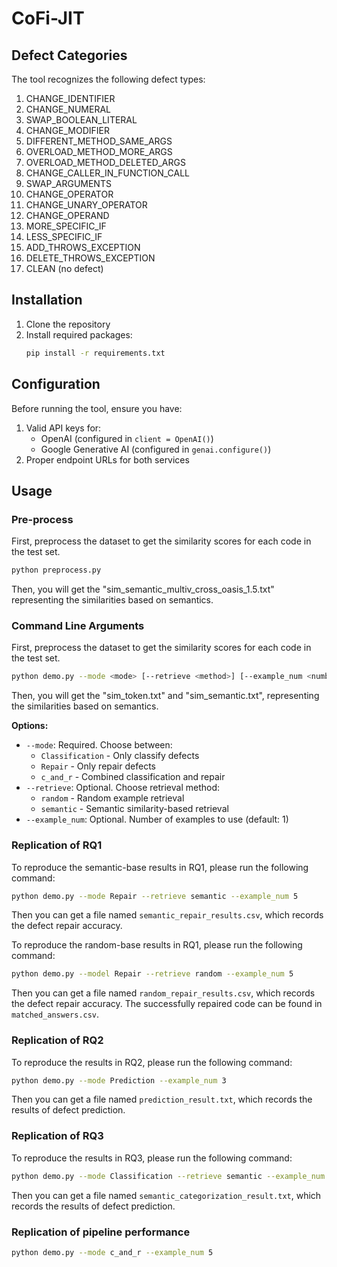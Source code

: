 # CoFi-JIT

## Defect Categories

The tool recognizes the following defect types:

1. CHANGE_IDENTIFIER
2. CHANGE_NUMERAL
3. SWAP_BOOLEAN_LITERAL
4. CHANGE_MODIFIER
5. DIFFERENT_METHOD_SAME_ARGS
6. OVERLOAD_METHOD_MORE_ARGS
7. OVERLOAD_METHOD_DELETED_ARGS
8. CHANGE_CALLER_IN_FUNCTION_CALL
9. SWAP_ARGUMENTS
10. CHANGE_OPERATOR
11. CHANGE_UNARY_OPERATOR
12. CHANGE_OPERAND
13. MORE_SPECIFIC_IF
14. LESS_SPECIFIC_IF
15. ADD_THROWS_EXCEPTION
16. DELETE_THROWS_EXCEPTION
17. CLEAN (no defect)

## Installation

1. Clone the repository
2. Install required packages:
   ```bash
   pip install -r requirements.txt
   ```

## Configuration

Before running the tool, ensure you have:

1. Valid API keys for:
   - OpenAI (configured in `client = OpenAI()`)
   - Google Generative AI (configured in `genai.configure()`)
2. Proper endpoint URLs for both services

## Usage

### Pre-process
First, preprocess the dataset to get the similarity scores for each code in the test set.
```bash
python preprocess.py
```
Then, you will get the "sim_semantic_multiv_cross_oasis_1.5.txt" representing the similarities based on semantics.
### Command Line Arguments
First, preprocess the dataset to get the similarity scores for each code in the test set.
```bash
python demo.py --mode <mode> [--retrieve <method>] [--example_num <number>]
```
Then, you will get the "sim_token.txt" and "sim_semantic.txt", representing the similarities based on semantics.

**Options:**
- `--mode`: Required. Choose between:
  - `Classification` - Only classify defects
  - `Repair` - Only repair defects
  - `c_and_r` - Combined classification and repair
- `--retrieve`: Optional. Choose retrieval method:
  - `random` - Random example retrieval
  - `semantic` - Semantic similarity-based retrieval
- `--example_num`: Optional. Number of examples to use (default: 1)

### Replication of RQ1
To reproduce the semantic-base results in RQ1, please run the following command:
```bash
python demo.py --mode Repair --retrieve semantic --example_num 5
```
Then you can get a file named `semantic_repair_results.csv`, which records the defect repair accuracy.

To reproduce the random-base results in RQ1, please run the following command:
```bash
python demo.py --model Repair --retrieve random --example_num 5
```
Then you can get a file named `random_repair_results.csv`, which records the defect repair accuracy.
The successfully repaired code can be found in `matched_answers.csv`.
### Replication of RQ2
To reproduce the results in RQ2, please run the following command:
```bash
python demo.py --mode Prediction --example_num 3
```
Then you can get a file named `prediction_result.txt`, which records the results of defect prediction.
### Replication of RQ3
To reproduce the results in RQ3, please run the following command:
```bash
python demo.py --mode Classification --retrieve semantic --example_num 3
```
Then you can get a file named `semantic_categorization_result.txt`, which records the results of defect prediction.
### Replication of pipeline performance
```bash
python demo.py --mode c_and_r --example_num 5
```
